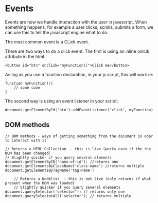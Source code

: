 # Events

Events are how we handle interaction with the user in javascript. When something happens, for example a user clicks, scrolls, submits a form, we can use this to tell the javascript engine what to do.

The most common event is a CLick event.

There are two ways to do a click event. The first is using an inline onlcik attribute in the html.

`<button id="btn" onclick="myFunction()">Click me</button>`

As log as you use a function declaration, in your js script, this will work ie:

```
function myFunction(){
    // some code
}
```

The second way is using an event listener in your script:

```        
document.getElementById('btn').addEventListener('click', myFunction)
```

## DOM methods 

```
// DOM methods - ways of getting something from the document in oder to interact with it

// Returns a HTML Collection  - this is live (works even if the the DOM has been changed)
// Slightly quicker if you query several elements
document.getElementByID('name-of-id'); //returns one
document.getElementsByClassName('class-name') //returns multiple
document.getElementsByTagName('tag-name')

    // Returns a Nodelist  - this is not live (only returns if what present when the DOM was loaded)
    // Slightly quicker if you query several elements
document.querySelector('selector'); // returns only one
document.querySelectorAll('selector'); // returns multiple
```



